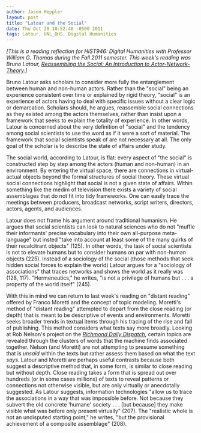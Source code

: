 ```yaml
---
author: Jason Heppler
layout: post
title: "Latour and the Social"
date: Thu Oct 20 10:52:40 -0500 2011
tags: Latour, UNL_DHS, Digital Humanities
---
```


*[This is a reading reflection for HIST946: Digital Humanities with Professor William
G. Thomas during the Fall 2011 semester. This week's reading was Bruno Latour,
*[Reassembling the Social: An Introduction to
Actor-Network-Theory](http://www.amazon.com/Reassembling-Social-Introduction-Actor-Network-Theory-Management/dp/0199256055)*.]*

Bruno Latour asks scholars to consider more fully the entanglement between human and non-human actors. Rather than the "social" being an experience consistent over time or explained by rigid theory, "social" is an experience of actors having to deal with specific issues without a clear logic or demarcation. Scholars should, he argues, reassemble social connections as they existed among the actors themselves, rather than insist upon a framework that seeks to explain the totality of experience. In other words, Latour is concerned about the very definition of "social" and the tendency among social scientists to use the word as if it were a sort of material. The framework that social scientists speak of are not necessary at all. The only goal of the scholar is to describe the state of affairs under study.

The social world, according to Latour, is flat: every aspect of "the social" is constructed step by step among the actors (human and non-human) in an environment. By entering the virtual space, there are connections in virtual-actual objects beyond the formal structures of social theory. These virtual social connections highlight that social is not a given state of affairs. Within something like the medim of television there exists a variety of social assemblages that do not fit into tidy frameworks. One can easily trace the meetings between producers, broadcast networks, script writers, directors, actors, agents, and audiences.

Latour does not frame his argument around traditional humanism. He argues that social
scientists can look to natural sciences who do not "muffle their informants' precise
vocabulary into their own all-purpose meta-language" but insted "take into account at
least some of the many quirks of their recalcitrant objects" (125). In other words,
the task of social scientists is not to elevate humans but to consider humans on par
with non-human objects (225). Instead of a sociology of the social (those methods
that seek hidden social forces to explain the world) Latour argues for a "sociology
of associations" that traces networks and shows the world as it really was (128,
117). "Hermeneutics," he writes, "is not a privilege of humans but . . . a property
of the world itself" (245).

With this in mind we can return to last week's reading on "distant reading" offered
by Franco Moretti and the concept of topic modeling. Moretti's method of "distant
reading" attempted to depart from the close reading (or depth) that is meant to be
descriptive of events and environments. Moretti seeks broader trends in textual items
through his tracing of the rise and fall of publishing. This method considers what
texts say more broadly. Looking at Rob Nelson's project on the *[Richmond Daily
Dispatch](http://dsl.richmond.edu/dispatch/)*, certain topics are revealed through the clusters of words that the machine
finds associated together. Nelson (and Moretti) are not attempting to presume
something that is *unsaid* within the texts but rather assess them based on what the
text *says*. Latour and Moretti are perhaps useful contrasts because both suggest a
descriptive method that, in some form, is similar to close reading but without depth.
Close reading takes a form that is spread out over hundreds (or in some cases
millions) of texts to reveal patterns or connections not otherwise visible, but are
only virtually or anecdotally suggested. As Latour suggests, information technologies
"allow us to trace the associations in a way that was impossible before. Not because
they subvert the old concrete 'humane' society . . . [but because] they make visible
what was before only present virtually" (207). The "realistic whole is not an
undisputed starting point," he writes, "but the provisional achievement of a
composite assemblage" (208).
